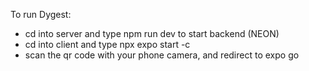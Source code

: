 To run Dygest:
- cd into server and type npm run dev to start backend (NEON) 
- cd into client and type npx expo start -c
- scan the qr code with your phone camera, and redirect to expo go
  
